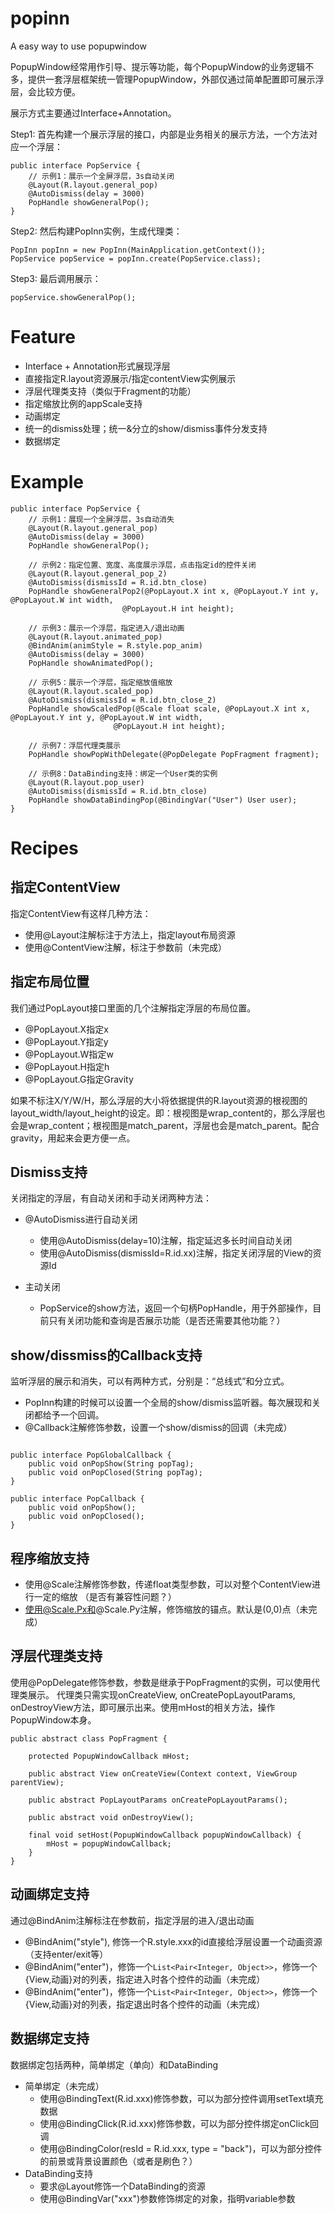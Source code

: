 # popinn

A easy way to use popupwindow

PopupWindow经常用作引导、提示等功能，每个PopupWindow的业务逻辑不多，提供一套浮层框架统一管理PopupWindow，外部仅通过简单配置即可展示浮层，会比较方便。

展示方式主要通过Interface+Annotation。

Step1: 首先构建一个展示浮层的接口，内部是业务相关的展示方法，一个方法对应一个浮层：
```
public interface PopService {
    // 示例1：展示一个全屏浮层，3s自动关闭
    @Layout(R.layout.general_pop)
    @AutoDismiss(delay = 3000)
    PopHandle showGeneralPop();
}
```
Step2: 然后构建PopInn实例，生成代理类：
```
PopInn popInn = new PopInn(MainApplication.getContext());
PopService popService = popInn.create(PopService.class);
```
Step3: 最后调用展示：
```
popService.showGeneralPop();
```

# Feature

- Interface + Annotation形式展现浮层
- 直接指定R.layout资源展示/指定contentView实例展示
- 浮层代理类支持（类似于Fragment的功能）
- 指定缩放比例的appScale支持
- 动画绑定
- 统一的dismiss处理；统一&分立的show/dismiss事件分发支持
- 数据绑定

# Example

```
public interface PopService {
    // 示例1：展现一个全屏浮层，3s自动消失
    @Layout(R.layout.general_pop)
    @AutoDismiss(delay = 3000)
    PopHandle showGeneralPop();

    // 示例2：指定位置、宽度、高度展示浮层，点击指定id的控件关闭
    @Layout(R.layout.general_pop_2)
    @AutoDismiss(dismissId = R.id.btn_close)
    PopHandle showGeneralPop2(@PopLayout.X int x, @PopLayout.Y int y, @PopLayout.W int width, 
                         @PopLayout.H int height);

    // 示例3：展示一个浮层，指定进入/退出动画
    @Layout(R.layout.animated_pop)
    @BindAnim(animStyle = R.style.pop_anim)
    @AutoDismiss(delay = 3000)
    PopHandle showAnimatedPop();

    // 示例5：展示一个浮层，指定缩放值缩放
    @Layout(R.layout.scaled_pop)
    @AutoDismiss(dismissId = R.id.btn_close_2)
    PopHandle showScaledPop(@Scale float scale, @PopLayout.X int x, @PopLayout.Y int y, @PopLayout.W int width, 
                       @PopLayout.H int height);
    
    // 示例7：浮层代理类展示
    PopHandle showPopWithDelegate(@PopDelegate PopFragment fragment);

    // 示例8：DataBinding支持：绑定一个User类的实例
    @Layout(R.layout.pop_user)
    @AutoDismiss(dismissId = R.id.btn_close)
    PopHandle showDataBindingPop(@BindingVar("User") User user);
}
```

# Recipes

## 指定ContentView
指定ContentView有这样几种方法：

- 使用@Layout注解标注于方法上，指定layout布局资源
- 使用@ContentView注解，标注于参数前（未完成）

## 指定布局位置
我们通过PopLayout接口里面的几个注解指定浮层的布局位置。

- @PopLayout.X指定x
- @PopLayout.Y指定y
- @PopLayout.W指定w
- @PopLayout.H指定h
- @PopLayout.G指定Gravity

如果不标注X/Y/W/H，那么浮层的大小将依据提供的R.layout资源的根视图的layout_width/layout_height的设定。即：根视图是wrap_content的，那么浮层也会是wrap_content；根视图是match_parent，浮层也会是match_parent。配合gravity，用起来会更方便一点。

## Dismiss支持
关闭指定的浮层，有自动关闭和手动关闭两种方法：

- @AutoDismiss进行自动关闭
    - 使用@AutoDismiss(delay=10)注解，指定延迟多长时间自动关闭
    - 使用@AutoDismiss(dismissId=R.id.xx)注解，指定关闭浮层的View的资源Id
    
- 主动关闭
    - PopService的show方法，返回一个句柄PopHandle，用于外部操作，目前只有关闭功能和查询是否展示功能（是否还需要其他功能？）
    
## show/dissmiss的Callback支持
监听浮层的展示和消失，可以有两种方式，分别是：“总线式”和分立式。

- PopInn构建的时候可以设置一个全局的show/dismiss监听器。每次展现和关闭都给予一个回调。
- @Callback注解修饰参数，设置一个show/dismiss的回调（未完成）

```

public interface PopGlobalCallback {
    public void onPopShow(String popTag);
    public void onPopClosed(String popTag);
}

public interface PopCallback {
    public void onPopShow();
    public void onPopClosed();
}
```

## 程序缩放支持

- 使用@Scale注解修饰参数，传递float类型参数，可以对整个ContentView进行一定的缩放
（是否有兼容性问题？）
- 使用@Scale.Px和@Scale.Py注解，修饰缩放的锚点。默认是(0,0)点（未完成）

## 浮层代理类支持

使用@PopDelegate修饰参数，参数是继承于PopFragment的实例，可以使用代理类展示。
代理类只需实现onCreateView, onCreatePopLayoutParams, onDestroyView方法，即可展示出来。使用mHost的相关方法，操作PopupWindow本身。

```
public abstract class PopFragment {

    protected PopupWindowCallback mHost;

    public abstract View onCreateView(Context context, ViewGroup parentView);

    public abstract PopLayoutParams onCreatePopLayoutParams();

    public abstract void onDestroyView();

    final void setHost(PopupWindowCallback popupWindowCallback) {
        mHost = popupWindowCallback;
    }
}
```

## 动画绑定支持
通过@BindAnim注解标注在参数前，指定浮层的进入/退出动画

- @BindAnim("style"), 修饰一个R.style.xxx的id直接给浮层设置一个动画资源（支持enter/exit等）
- @BindAnim("enter")，修饰一个`List<Pair<Integer, Object>>`，修饰一个{View,动画}对的列表，指定进入时各个控件的动画（未完成）
- @BindAnim("enter")，修饰一个`List<Pair<Integer, Object>>`，修饰一个{View,动画}对的列表，指定退出时各个控件的动画（未完成）


## 数据绑定支持

数据绑定包括两种，简单绑定（单向）和DataBinding

- 简单绑定（未完成）
    - 使用@BindingText(R.id.xxx)修饰参数，可以为部分控件调用setText填充数据
    - 使用@BindingClick(R.id.xxx)修饰参数，可以为部分控件绑定onClick回调
    - 使用@BindingColor(resId = R.id.xxx, type = "back")，可以为部分控件的前景或背景设置颜色（或者是刷色？）
- DataBinding支持
    - 要求@Layout修饰一个DataBinding的资源
    - 使用@BindingVar("xxx")参数修饰绑定的对象，指明variable参数
